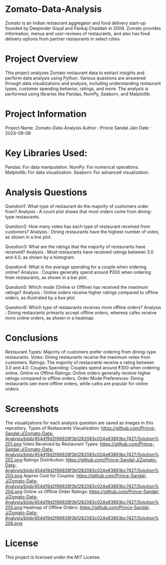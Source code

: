 # Zomato-Data-Analysis
Zomato is an Indian restaurant aggregator and food delivery start-up founded by Deepinder Goyal and Pankaj Chaddah in 2008. Zomato provides information, menus and user-reviews of restaurants, and also has food delivery options from partner restaurants in select cities.

# Project Overview
This project analyzes Zomato restaurant data to extract insights and perform data analysis using Python. Various questions are answered through data visualizations and analysis, including understanding restaurant types, customer spending behavior, ratings, and more. The analysis is performed using libraries like Pandas, NumPy, Seaborn, and Matplotlib.

# Project Information
Project Name: Zomato-Data-Analysis
Author      : Prince Sandal Jain
Date        : 2024-09-08

# Key Libraries Used:
Pandas: For data manipulation.
NumPy: For numerical operations.
Matplotlib: For data visualization.
Seaborn: For advanced visualization.

# Analysis Questions
Question1: What type of restaurant do the majority of customers order from?
Analysis : A count plot shows that most orders come from dining-type restaurants.

Question2: How many votes has each type of restaurant received from customers?
Analysis : Dining restaurants have the highest number of votes, as shown in a line plot.

Question3: What are the ratings that the majority of restaurants have received?
Analysis : Most restaurants have received ratings between 3.0 and 4.0, as shown by a histogram.

Question4: What is the average spending for a couple when ordering online?
Analysis : Couples generally spend around ₹300 when ordering from restaurants, as shown in a bar plot.

Question5: Which mode (Online or Offline) has received the maximum ratings?
Analysis : Online orders receive higher ratings compared to offline orders, as illustrated by a box plot.

Question6: Which type of restaurants receives more offline orders?
Analysis : Dining restaurants primarily accept offline orders, whereas cafes receive more online orders, as shown in a heatmap.

# Conclusions
Restaurant Types: Majority of customers prefer ordering from dining-type restaurants.
Votes: Dining restaurants receive the maximum votes from customers.
Ratings: The majority of restaurants receive a rating between 3.0 and 4.0.
Couples Spending: Couples spend around ₹300 when ordering online.
Online vs Offline Ratings: Online orders generally receive higher ratings compared to offline orders.
Order Mode Preferences: Dining restaurants see more offline orders, while cafes are popular for online orders.

# Screenshots
The visualizations for each analysis question are saved as images in this repository.
Types of Restaurants Visualization: https://github.com/Prince-Sandal-J/Zomato-Data-Analysis/blob/454d19d2f66928f3b1282083c024e83893bc7427/Solution%201.png
Votes Received by Restaurant Types: https://github.com/Prince-Sandal-J/Zomato-Data-Analysis/blob/454d19d2f66928f3b1282083c024e83893bc7427/Solution%202.png
Ratings Distribution: https://github.com/Prince-Sandal-J/Zomato-Data-Analysis/blob/454d19d2f66928f3b1282083c024e83893bc7427/Solution%203.png
Approx Cost for Couples: https://github.com/Prince-Sandal-J/Zomato-Data-Analysis/blob/454d19d2f66928f3b1282083c024e83893bc7427/Solution%204.png
Online vs Offline Order Ratings: https://github.com/Prince-Sandal-J/Zomato-Data-Analysis/blob/454d19d2f66928f3b1282083c024e83893bc7427/Solution%205.png
Heatmap of Offline Orders: https://github.com/Prince-Sandal-J/Zomato-Data-Analysis/blob/454d19d2f66928f3b1282083c024e83893bc7427/Solution%206.png

# License
This project is licensed under the MIT License.
